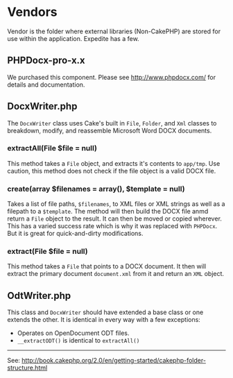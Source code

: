 # Vendors

Vendor is the folder where external libraries (Non-CakePHP) are stored for use within the application. Expedite has a few. 

## PHPDocx-pro-x.x

We purchased this component. Please see http://www.phpdocx.com/ for details and documentation. 

## DocxWriter.php

The `DocxWriter` class uses Cake's built in `File`, `Folder`, and `Xml` classes to breakdown, modify, and reassemble Microsoft Word DOCX documents. 

### extractAll(File $file = null) 

This method takes a `File` object, and extracts it's contents to `app/tmp`. Use caution, this method does not check if the file object is a valid DOCX file.

### create(array $filenames = array(), $template = null)

Takes a list of file paths, `$filenames`, to XML files or XML strings as well as a filepath to a `$template`. The method will then build the DOCX file anmd return a `File` object to the result. It can then be moved or copied wherever. This has a varied success rate which is why it was replaced with `PHPDocx`. But it is great for quick-and-dirty modifications. 

### extract(File $file = null)

This method takes a `File` that points to a DOCX document. It then will extract the primary document `document.xml` from it and return an `XML` object.   

## OdtWriter.php 

This class and `DocxWriter` should have extended a base class or one extends the other. It is identical in every way with a few exceptions:

 - Operates on OpenDocument ODT files.
 - `__extractODT()` is identical to `extractAll()`

------------

See: http://book.cakephp.org/2.0/en/getting-started/cakephp-folder-structure.html